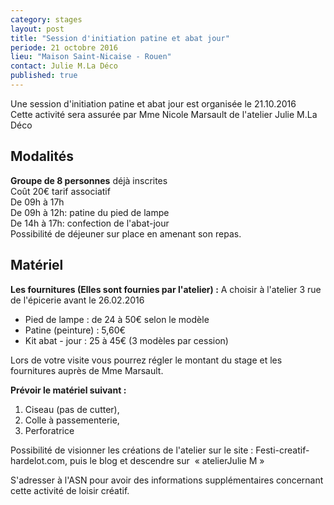 ```yaml
---
category: stages
layout: post
title: "Session d'initiation patine et abat jour"
periode: 21 octobre 2016
lieu: "Maison Saint-Nicaise - Rouen"
contact: Julie M.La Déco
published: true
---
```


Une session d'initiation patine et abat jour est organisée le 21.10.2016  
Cette activité sera assurée par Mme Nicole Marsault de l'atelier Julie M.La Déco 

## Modalités ##

**Groupe de 8 personnes** déjà inscrites  
Coût 20€ tarif associatif  
De 09h à 17h  
De 09h à 12h: patine du pied de lampe  
De 14h à 17h: confection de l'abat-jour   
Possibilité de déjeuner sur place en amenant son repas.

## Matériel ##

**Les fournitures (Elles sont fournies par l'atelier) :**
A choisir à l'atelier 3 rue de l'épicerie avant le 26.02.2016

- Pied de lampe : de 24 à 50€ selon le modèle
- Patine (peinture) : 5,60€
- Kit abat - jour : 25 à 45€ (3 modèles par cession)

Lors de votre visite vous pourrez régler le montant du stage et les fournitures auprès de Mme Marsault.

**Prévoir le matériel suivant :**

1. Ciseau (pas de cutter), 
2. Colle à passementerie,
3. Perforatrice

Possibilité de visionner les créations de l'atelier sur le site : Festi-creatif-hardelot.com, puis le blog et descendre sur  « atelierJulie M »
  
S'adresser à l'ASN pour avoir des informations supplémentaires concernant cette activité de loisir créatif.

